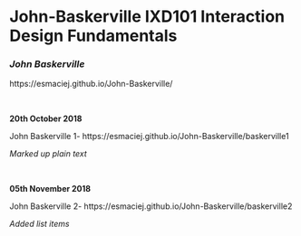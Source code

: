 <h1>John-Baskerville IXD101 Interaction Design Fundamentals</h1>
<p><i><h3>John Baskerville</i></h3>
https://esmaciej.github.io/John-Baskerville/</P>
<br>

<p><b>20th October 2018</b></p>
<p>John Baskerville 1- https://esmaciej.github.io/John-Baskerville/baskerville1</p>
<p><i>Marked up plain text</i></p>
<br>

<p><b>05th November 2018</b></p>
<p>John Baskerville 2- https://esmaciej.github.io/John-Baskerville/baskerville2</p>
<p><i>Added list items</i></p>
<br>
